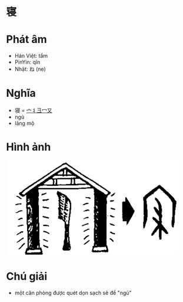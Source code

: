 # 寝

# Phát âm
* Hán Việt: tẩm
* PinYin: qǐn
* Nhật: ね (ne)

# Nghĩa
+ 寝 = [宀](宀.md)[丬](丬.md)[彐](彐.md)[冖](冖.md)[又](又.md)
+ ngủ
+ lăng mộ

# Hình ảnh
![寝](../img/寝.png)

# Chú giải
+ một căn phòng được quét dọn sạch sẽ để "ngủ"

<script>window.HANZI_FIELD='寝';</script>